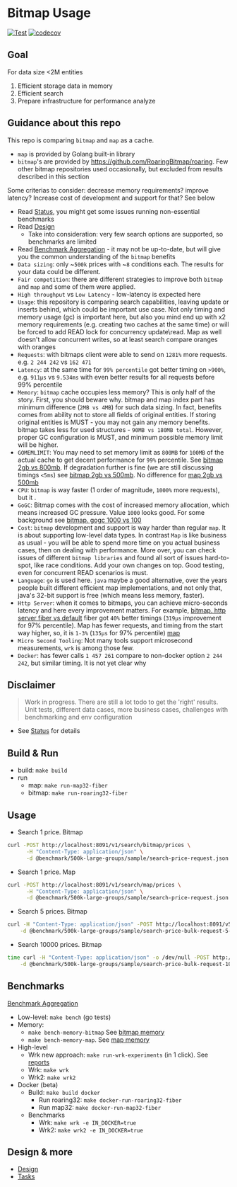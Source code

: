 # Bitmap Usage

[![Test](https://github.com/marniks7/bitmap-usage/actions/workflows/test.yaml/badge.svg)](https://github.com/marniks7/bitmap-usage/actions/workflows/test.yaml)
[![codecov](https://codecov.io/gh/marniks7/bitmap-usage/branch/master/graph/badge.svg?token=YDLIOFV6AQ)](https://codecov.io/gh/marniks7/bitmap-usage)

## Goal

For data size <2M entities

1. Efficient storage data in memory
2. Efficient search
3. Prepare infrastructure for performance analyze

## Guidance about this repo

This repo is comparing `bitmap` and `map` as a cache.

* `map` is provided by Golang built-in library
* `bitmap`'s are provided by https://github.com/RoaringBitmap/roaring. Few other bitmap repositories used occasionally,
  but excluded from results described in this section

Some criterias to consider: decrease memory requirements? improve latency?
Increase cost of development and support for that?
See below

* Read [Status](docs/status.md), you might get some issues running non-essential benchmarks
* Read [Design](docs/design.md)
    * Take into consideration: very few search options are supported, so benchmarks are limited
* Read [Benchmark Aggregation](docs/benchmark.md) - it may not be up-to-date, but will give you the common understanding
  of the `bitmap` benefits
* `Data sizing`: only ~`500k` prices with ~`8` conditions each. The results for your data could be
  different.
* `Fair competition`: there are different strategies to improve both `bitmap` and `map` and some of them were applied.
* `High throughput` vs `Low Latency` - low-latency is expected here
* `Usage`: this repository is comparing search capabilities, leaving update or inserts behind, which could be
  important use case. Not only timing and memory usage (gc) is important here, but also you mind end up with x2
  memory requirements (e.g. creating two caches at the same time) or will be forced to add READ lock for concurrency
  update\read. Map as well doesn't allow concurrent writes, so at least search compare oranges with oranges
* `Requests`: with bitmaps client were able to send on `1281%` more requests. e.g. `2 244 242` vs `162 471`
* `Latency`: at the same time for `99% percentile` got better timing on `>900%`, e.g. `911µs` vs `9.534ms` with even
  better results for all requests before 99% percentile
* `Memory`: `bitmap` cache occupies less memory? This is only half of the story.
  First, you should beware why. bitmap and map index part has minimum difference (`2MB vs 4MB`) for such data sizing. In
  fact, benefits
  comes from ability not to store all fields of original entities. If storing original entities is MUST - you may not
  gain any memory benefits. bitmap takes less for used structures - `90MB vs 180MB total`. However, proper GC
  configuration is MUST, and minimum possible memory limit will be higher.
* `GOMEMLIMIT`: You may need to set memory limit as `800MB` for `100MB` of the actual cache to get decent performance
  for `99%` percentile.
  See [bitmap 2gb vs 800mb](reports/2023-01-24t00-49-24z-dockermemorylimit-gomemlimit/exp-1-roaring32-dockermemorylimit-2gb-gomemlimit-1750mib.json-vs-exp-7-roaring32-dockermemorylimit-800mb-gomemlimit-650mib.json.md).
  If degradation further is fine (we are still discussing timings `<5ms`)
  see [bitmap 2gb vs 500mb](reports/2023-01-24t00-49-24z-dockermemorylimit-gomemlimit/exp-1-roaring32-dockermemorylimit-2gb-gomemlimit-1750mib.json-vs-exp-9-roaring32-dockermemorylimit-500mb-gomemlimit-400mib.json.md).
  No difference
  for [map 2gb vs 500mb](reports/2023-01-24t00-49-24z-dockermemorylimit-gomemlimit/exp-0-map32-dockermemorylimit-2gb-gomemlimit-1750mib.json-vs-exp-8-map32-dockermemorylimit-500mb-gomemlimit-400mib.json.md)
* `CPU`: `bitmap` is way faster (1 order of magnitude, `1000%` more requests), but it .
* `GoGC`: Bitmap comes with the cost of increased memory allocation, which means increased GC pressure. Value `1000`
  looks good. For some background
  see [bitmap. gogc 1000 vs 100](reports/2023-01-21T20-06-59Z-gogc/wrk-t2-c20-roaring32-Fiber-goGC1000-maxProc2.json-wrk-t2-c20-roaring32-Fiber-goGC100-maxProc2.json.md)
* `Cost`: `bitmap` development and support is way harder than regular `map`. It is about supporting low-level data
  types. In contrast `Map` is like business as usual - you will be able to spend more time on you actual business cases,
  then on dealing with performance. More over, you can check issues of
  different `bitmap libraries` and found all sort of issues hard-to-spot, like race conditions. Add your own changes on top. 
  Good testing, even for concurrent READ scenarios is must.
* `Language`: `go` is used here. `java` maybe a good alternative, over the years people built different efficient map
  implementations, and not only that, java's 32-bit support is free (which means less memory, faster).
* `Http Server`: when it comes to bitmaps, you can achieve micro-seconds latency and here every improvement
  matters. For example,
  [bitmap. http server fiber vs default](reports/2023-01-21T17-28-56Z-http-server/wrk-t2-c20-roaring32-Fiber-goGC1000-maxProc2.json-wrk-t2-c20-roaring32-Default-goGC1000-maxProc2.json.md)
  fiber got `40%` better timings (`319µs` improvement for 97% percentile). Map has fewer requests, and timing from the
  start way higher,
  so, it is `1-3%` (`135µs` for 97%
  percentile) [map](reports/2023-01-21T17-28-56Z-http-server/wrk-t2-c20-map32-Fiber-goGC1000-maxProc2.json-wrk-t2-c20-map32-Default-goGC1000-maxProc2.json.md)
* `Micro Second Tooling`: Not many tools support microsecond measurements, `wrk` is among those few.
* `Docker`: has fewer calls `1 457 261` compare to non-docker option `2 244 242`, but similar timing. It is not yet
  clear why

## Disclaimer

> Work in progress. There are still a lot todo to get the 'right' results.
> Unit tests, different data cases, more business cases, challenges with benchmarking and env configuration

* See [Status](docs/status.md) for details

## Build & Run

* build: `make build`
* run
    * map: `make run-map32-fiber`
    * bitmap: `make run-roaring32-fiber`

## Usage

* Search 1 price. Bitmap

```bash
curl -POST http://localhost:8091/v1/search/bitmap/prices \
      -H "Content-Type: application/json" \
      -d @benchmark/500k-large-groups/sample/search-price-request.json
```

* Search 1 price. Map

```bash
curl -POST http://localhost:8091/v1/search/map/prices \
      -H "Content-Type: application/json" \
      -d @benchmark/500k-large-groups/sample/search-price-request.json
```

* Search 5 prices. Bitmap

```bash
curl -H "Content-Type: application/json" -POST http://localhost:8091/v5/search/bitmap/bulk/prices \
    -d @benchmark/500k-large-groups/sample/search-price-bulk-request-5-nd.json
```

* Search 10000 prices. Bitmap

```bash
time curl -H "Content-Type: application/json" -o /dev/null -POST http://localhost:8091/v5/search/bitmap/bulk/prices \
    -d @benchmark/500k-large-groups/sample/search-price-bulk-request-10000-nd.json
```

## Benchmarks

[Benchmark Aggregation](docs/benchmark.md)

* Low-level: `make bench` (go tests)
* Memory:
    * `make bench-memory-bitmap`
      See [bitmap memory](benchmark/500k-large-groups/bitmap/memory)
    * `make bench-memory-map`. See [map memory](benchmark/500k-large-groups/map/memory)
* High-level
    * Wrk new approach: `make run-wrk-experiments` (in 1 click). See [reports](reports)
    * Wrk: `make wrk`
    * Wrk2: `make wrk2`
* Docker (beta)
    * Build: `make build docker`
        * Run roaring32: `make docker-run-roaring32-fiber`
        * Run map32: `make docker-run-map32-fiber`
    * Benchmarks
        * Wrk: `make wrk -e IN_DOCKER=true`
        * Wrk2: `make wrk2 -e IN_DOCKER=true`

## Design & more

* [Design](docs/design.md)
* [Tasks](docs/tasks.md)